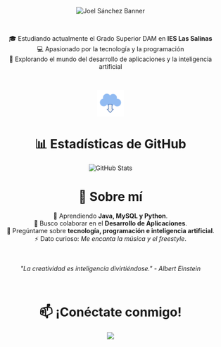 <p align="center">
  <img src="https://github.com/Joowyy/Joowyy/blob/main/DALL·E%202025-02-10%2023.33.06%20-%20A%20technology-themed%20banner%20with%20a%20deep%2C%20immersive%20computer%20aesthetic.%20The%20background%20is%20dark%2C%20resembling%20a%20futuristic%20digital%20matrix%20with%20glowing%20blue(1)(1).png" alt="Joel Sánchez Banner">
</p>

<br>

<p align="center" font-size= "20px" font-weight= "bold">
  🎓 Estudiando actualmente el Grado Superior DAM en <b>IES Las Salinas</b>  <br>
  💻 Apasionado por la tecnología y la programación  <br>
  🚀 Explorando el mundo del desarrollo de aplicaciones y la inteligencia artificial  
</p>

<br>

<p align="center">
  <img src="https://github.com/Joowyy/Joowyy/blob/main/download-4974_256.gif" width="12%">
</p>

<h1 align="center">📊 Estadísticas de GitHub</h1>

<p align="center">
  <img src="https://github-readme-stats.vercel.app/api?username=TuUsuario&show_icons=true&theme=gruvbox" alt="GitHub Stats">
</p>
<!--
## 🚀 Proyectos Destacados
<p align="center">
  <b>🔥 Proyecto 1:</b> <a href="https://github.com/Joowyy/RuletaJava/tree/master">Ruleta Básica Java</a><br>
  <br>
  Consta de 5 paneles, los cuales necesitaran una frase y pista para los distintos jugadores.<br>
  Los jugadoros tienen que adivinar la palabra y acumular dinero, e intentar esquivar la quiebra.
  <br><br>
</p>
  <b>💡 Proyecto 2:</b> <a href="https://github.com/tuusuario/proyecto2">Nombre del Proyecto</a><br>
  Descripción breve del proyecto y lo que hace.
  <br><br>
  <b>🎯 Proyecto 3:</b> <a href="https://github.com/tuusuario/proyecto3">Nombre del Proyecto</a><br>
  Descripción breve del proyecto y lo que hace.
-->

<h1 align="center">🚀 Sobre mí</h1>
<p align="center">
  🌱 Aprendiendo <b>Java, MySQL y Python</b>.<br>
  🤝 Busco colaborar en el <b>Desarrollo de Aplicaciones</b>.<br>
  💬 Pregúntame sobre <b>tecnología, programación e inteligencia artificial</b>.<br>
  ⚡ Dato curioso: <i>Me encanta la música y el freestyle</i>.
</p>
<br>
<p align="center">
  <i>"La creatividad es inteligencia divirtiéndose." - Albert Einstein</i>
  <br>
</p>
<br>
<h1 align="center">📫 ¡Conéctate conmigo!</h1>
<p align="center">
  <a href="https://www.linkedin.com/in/joel-sanchez-17b296314/"><img src="https://img.shields.io/badge/LinkedIn-0077B5?style=for-the-badge&logo=linkedin&logoColor=white"></a>
</p>
